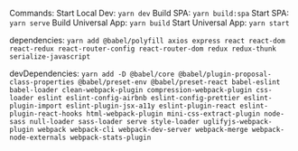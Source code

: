 Commands:
Start Local Dev: ```yarn dev```
Build SPA: ```yarn build:spa```
Start SPA: ```yarn serve```
Build Universal App: ```yarn build```
Start Universal App: ```yarn start```

dependencies:
```yarn add @babel/polyfill axios express react react-dom react-redux react-router-config react-router-dom redux redux-thunk serialize-javascript```

devDependencies:
```yarn add -D @babel/core @babel/plugin-proposal-class-properties @babel/preset-env @babel/preset-react babel-eslint babel-loader clean-webpack-plugin compression-webpack-plugin css-loader eslint eslint-config-airbnb eslint-config-prettier eslint-plugin-import eslint-plugin-jsx-a11y eslint-plugin-react eslint-plugin-react-hooks html-webpack-plugin mini-css-extract-plugin node-sass null-loader sass-loader serve style-loader uglifyjs-webpack-plugin webpack webpack-cli webpack-dev-server webpack-merge webpack-node-externals webpack-stats-plugin```
